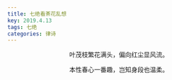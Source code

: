 ```yaml
---
title: 七绝看茶花乱想
key: 2019.4.13
tags: 七绝
categories: 律诗
---
```


<p align="center">叶茂枝繁花满头，偏向红尘显风流。
</p>
<p align="center">本性春心一番趣，岂知身段也温柔。
</p>
<p align="center"></br>
</p>
